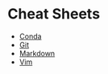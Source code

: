 # Cheat Sheets  
  
- [Conda]()
- [Git]()
- [Markdown]()
- [Vim](https://github.com/seankim658/Cheat-Sheets/blob/master/Cheat_Sheets/Vim.md#general-navigating) 